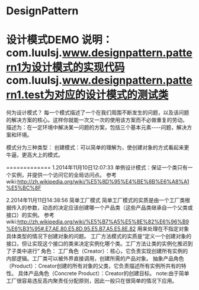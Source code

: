 DesignPattern
=============

设计模式DEMO
说明：com.luulsj.www.designpattern.pattern1为设计模式的实现代码
           com.luulsj.www.designpattern.pattern1.test为对应的设计模式的测试类
=============
何为设计模式？
  每一个模式描述了一个在我们周围不断发生的问题，以及该问题的解决方案的核心。这样你就能一次又一次的使用该方案而不必做重复的劳动。
  描述为：在一定环境中解决某一问题的方案，包括三个基本元素----问题，解决方案和环境。

模式分为三种类型：
  创建模式：可以简单的理解为，使创建对象的方式看起来更牛逼，更高大上的模式。

=============
1.2014年11月10日12:07:33
单例设计模式：保证一个类只有一个实例，并提供一个访问它的全局访问点。
参考wiki:http://zh.wikipedia.org/wiki/%E5%8D%95%E4%BE%8B%E6%A8%A1%E5%BC%8F

2.2014年11月11日14:38:56
简单工厂模式
简单工厂模式的实质是由一个工厂类根据传入的参数，动态的决定应该创建哪一个产品类（这些产品类继承自一个父类或接口）的实例。
参考wiki:http://zh.wikipedia.org/wiki/%E5%B7%A5%E5%8E%82%E6%96%B9%E6%B3%95#.E7.AE.80.E5.8D.95.E5.B7.A5.E5.8E.82
用来处理在不指定对象具体类型的情况下创建对象的问题。
工厂方法模式的实质是“定义一个创建对象的接口，但让实现这个接口的类来决定实例化哪个类。工厂方法让类的实例化推迟到了子类中进行”
角色：
	工厂角色（Creator）：核心，它负责实现创建所有实例的内部逻辑。工厂类可以被外界直接调用，创建所需的产品对象。
	抽象产品角色（Product）：Creator创建的所有对象的父类，它负责描述所有实例所共有的特性。
	具体产品角色（Concrete Product）：Creator的创建目标。
note:由于简单工厂很容易违反高内聚责任分配原则，因此一般只在很简单的情况下应用。

